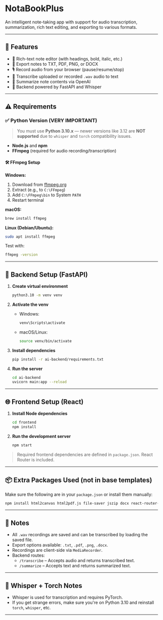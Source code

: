# NotaBookPlus

An intelligent note-taking app with support for audio transcription, summarization, rich text editing, and exporting to various formats.

---

## 🚀 Features

- 📝 Rich-text note editor (with headings, bold, italic, etc.)
- 📂 Export notes to TXT, PDF, PNG, or DOCX
- 🎙️ Record audio from your browser (pause/resume/stop)
- 🔁 Transcribe uploaded or recorded `.wav` audio to text
- 📄 Summarize note contents via OpenAI
- 🧠 Backend powered by FastAPI and Whisper

---

## ⚠️ Requirements

### ✅ Python Version (VERY IMPORTANT)

> You must use **Python 3.10.x** — newer versions like 3.12 are **NOT supported** due to `whisper` and `torch` compatibility issues.

- **Node.js** and **npm**
- **FFmpeg** (required for audio recording/transcription)

#### 🛠️ FFmpeg Setup

**Windows:**
1. Download from [ffmpeg.org](https://ffmpeg.org/download.html)
2. Extract (e.g., to `C:\FFmpeg`)
3. Add `C:\FFmpeg\bin` to System `PATH`
4. Restart terminal

**macOS:**
```bash
brew install ffmpeg
```

**Linux (Debian/Ubuntu):**
```bash
sudo apt install ffmpeg
```

Test with:
```bash
ffmpeg -version
```

---

## 🧪 Backend Setup (FastAPI)

1. **Create virtual environment**
   ```bash
   python3.10 -m venv venv
   ```

2. **Activate the venv**
   - Windows:
     ```bash
     venv\Scripts\activate
     ```
   - macOS/Linux:
     ```bash
     source venv/bin/activate
     ```

3. **Install dependencies**
   ```bash
   pip install -r ai-backend/requirements.txt
   ```

4. **Run the server**
   ```bash
   cd ai-backend
   uvicorn main:app --reload
   ```

---

## 🌐 Frontend Setup (React)

1. **Install Node dependencies**
   ```bash
   cd frontend
   npm install
   ```

2. **Run the development server**
   ```bash
   npm start
   ```

> Required frontend dependencies are defined in `package.json`. React Router is included.

---

## 📦 Extra Packages Used (not in base templates)

Make sure the following are in your `package.json` or install them manually:

```bash
npm install html2canvas html2pdf.js file-saver jszip docx react-router-dom
```

---

## 📁 Notes

- All `.wav` recordings are saved and can be transcribed by loading the saved file.
- Export options available: `.txt`, `.pdf`, `.png`, `.docx`.
- Recordings are client-side via `MediaRecorder`.
- Backend routes:
  - `/transcribe` – Accepts audio and returns transcribed text.
  - `/summarize` – Accepts text and returns summarized text.

---

## 🧠 Whisper + Torch Notes

- Whisper is used for transcription and requires PyTorch.
- If you get strange errors, make sure you're on Python 3.10 and reinstall `torch`, `whisper`, etc.

---
